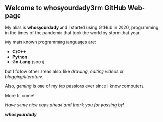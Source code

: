 ## Welcome to whosyourdady3rm GitHub Web-page

My alias is **whosyourdady** and I started using GitHub in 2020, programming in the times of the pandemic that took the world by storm that year.

My main known programming languages are:
 - **C/C++**
 - **Python**
 - **Go-Lang** (soon)
 

but I follow other areas also, like _drawing_, _editing videos_ or _blogging/literature_.

Also, _gaming_ is one of my top passions ever since I know computers.

More to come!

_Have some nice days ahead and thank you for passing by!_

_**whosyourdady**_
